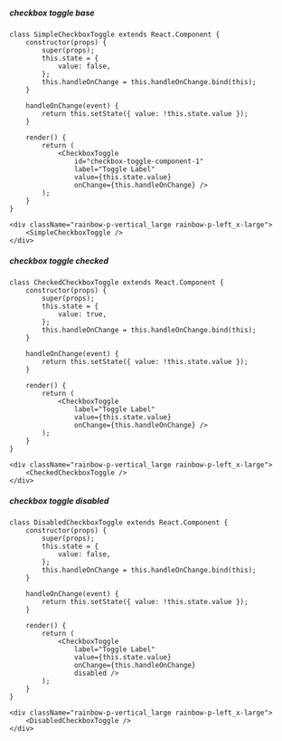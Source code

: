 ##### checkbox toggle base

    class SimpleCheckboxToggle extends React.Component {
        constructor(props) {
            super(props);
            this.state = {
                value: false,
            };
            this.handleOnChange = this.handleOnChange.bind(this);
        }

        handleOnChange(event) {
            return this.setState({ value: !this.state.value });
        }

        render() {
            return (
                <CheckboxToggle
                    id="checkbox-toggle-component-1"
                    label="Toggle Label"
                    value={this.state.value}
                    onChange={this.handleOnChange} />
            );
        }
    }

    <div className="rainbow-p-vertical_large rainbow-p-left_x-large">
        <SimpleCheckboxToggle />
    </div>

##### checkbox toggle checked

    class CheckedCheckboxToggle extends React.Component {
        constructor(props) {
            super(props);
            this.state = {
                value: true,
            };
            this.handleOnChange = this.handleOnChange.bind(this);
        }

        handleOnChange(event) {
            return this.setState({ value: !this.state.value });
        }

        render() {
            return (
                <CheckboxToggle
                    label="Toggle Label"
                    value={this.state.value}
                    onChange={this.handleOnChange} />
            );
        }
    }

    <div className="rainbow-p-vertical_large rainbow-p-left_x-large">
        <CheckedCheckboxToggle />
    </div>

##### checkbox toggle disabled

    class DisabledCheckboxToggle extends React.Component {
        constructor(props) {
            super(props);
            this.state = {
                value: false,
            };
            this.handleOnChange = this.handleOnChange.bind(this);
        }

        handleOnChange(event) {
            return this.setState({ value: !this.state.value });
        }

        render() {
            return (
                <CheckboxToggle
                    label="Toggle Label"
                    value={this.state.value}
                    onChange={this.handleOnChange}
                    disabled />
            );
        }
    }

    <div className="rainbow-p-vertical_large rainbow-p-left_x-large">
        <DisabledCheckboxToggle />
    </div>
